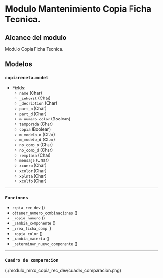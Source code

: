 # Modulo Mantenimiento Copia Ficha Tecnica.

## Alcance del modulo

Modulo Copia Ficha Tecnica. 

## Modelos 

### `copiareceta.model`
- Fields:
  - `name` (Char)
  - `_inherit` (Char)
  - `_decription` (Char)
  - `part_o` (Char)
  - `part_d` (Char)
  - `m_numero_color` (Boolean)
  - `temporada` (Char)
  - `copia` (Boolean)
  - `m_modelo_o` (Char)
  - `m_modelo_d` (Char)
  - `no_comb_o` (Char)
  - `no_comb_d` (Char)
  - `remplaza` (Char)
  - `mensaje` (Char)
  - `xcuero` (Char)
  - `xcolor` (Char)
  - `xplnta` (Char)
  - `xcolfo` (Char)
_________________________________________________

### `Funciones`

  - `copia_rec_dev` ()
  - `obtener_numero_combinaciones` ()
  - `_copia_numero` ()
  - `_cambia_componente` ()
  - `_crea_ficha_comp` ()
  - `_copia_color` ()
  - `_cambia_materia` ()
  - `_determinar_nuevo_componente` ()

_________________________________________________

### `Cuadro de comparacion`

(./modulo_mnto_copia_rec_dev/cuadro_comparacion.png)
